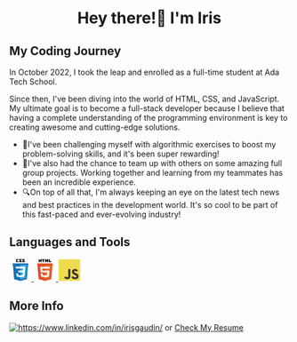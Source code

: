 <h1 align="center">Hey there!👋 I'm Iris </h1>
<h2 align="left"> My Coding Journey </h2>

<p>In October 2022, I took the leap and enrolled as a full-time student at Ada Tech School.</p>
<p>Since then, I've been diving into the world of HTML, CSS, and JavaScript. My ultimate goal is to become a full-stack developer because I believe that having a complete understanding of the programming environment is key to creating awesome and cutting-edge solutions.

- 🎲I've been challenging myself with algorithmic exercises to boost my problem-solving skills, and it's been super rewarding!
- 🚀I've also had the chance to team up with others on some amazing full group projects. Working together and learning from my teammates has been an incredible experience.
- 🔍On top of all that, I'm always keeping an eye on the latest tech news and best practices in the development world. It's so cool to be part of this fast-paced and ever-evolving industry!</p>
<p align="left">


<h2 align="left">Languages and Tools</h2>
<p align="left"> <a href="https://www.w3schools.com/css/" target="_blank" rel="noreferrer"> <img src="https://raw.githubusercontent.com/devicons/devicon/master/icons/css3/css3-original-wordmark.svg" alt="css3" width="40" height="40"/> </a> <a href="https://www.w3.org/html/" target="_blank" rel="noreferrer"> <img src="https://raw.githubusercontent.com/devicons/devicon/master/icons/html5/html5-original-wordmark.svg" alt="html5" width="40" height="40"/> </a> <a href="https://developer.mozilla.org/en-US/docs/Web/JavaScript" target="_blank" rel="noreferrer"> <img src="https://raw.githubusercontent.com/devicons/devicon/master/icons/javascript/javascript-original.svg" alt="javascript" width="40" height="40"/> </a> </p>

<h2 align="left">More Info</h2>
<p align="left"> 
<a href="https://linkedin.com/in/https://www.linkedin.com/in/irisgaudin/" target="_blank">
  <img src="https://raw.githubusercontent.com/rahuldkjain/github-profile-readme-generator/master/src/images/icons/Social/linked-in-alt.svg" alt="https://www.linkedin.com/in/irisgaudin/" height="20" width="25" /></a>   or   <a href="https://drive.google.com/file/d/1gSl7IA91j6esMDzXSRm9-lDP58m2YKck/view?usp=sharing" target="_blank:" align="center">Check My Resume </a>
</p>

